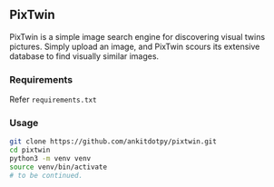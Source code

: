 PixTwin
---
PixTwin is a simple image search engine for discovering visual twins pictures. Simply upload an image, and PixTwin scours its extensive database to find visually similar images.

### Requirements
Refer `requirements.txt`

### Usage
```sh
git clone https://github.com/ankitdotpy/pixtwin.git
cd pixtwin
python3 -m venv venv
source venv/bin/activate
# to be continued.
```